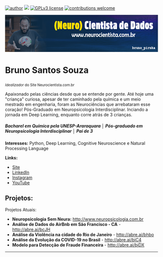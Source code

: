 [![author](https://img.shields.io/badge/author-brunopiruka-red.svg)](https://www.linkedin.com/in/brunopiruka) [![](https://img.shields.io/badge/python-3.8+-blue.svg)](https://www.python.org/downloads/release/python-365/) [![GPLv3 license](https://img.shields.io/badge/License-GPLv3-blue.svg)](http://perso.crans.org/besson/LICENSE.html) [![contributions welcome](https://img.shields.io/badge/contributions-welcome-brightgreen.svg?style=flat)](https://github.com/brunopiruka/neurocientista.com.br/issues)

<p align="center">
  <img src="banner.png" >
</p>

# Bruno Santos Souza
<sub>*Idealizador* do Site Neurocientista.com.br</sub>

Apaixonado pelas ciências desde que se entende por gente. Até hoje uma "criança" curiosa, apesar de ter caminhado pela química e um meio mestrado em engenharia, foram as Neurociências que arrebataram esse coração! Pós-Graduado em Neuropsicologia Interdisciplinar. Inciando a jornada em Deep Learning, enquanto corre atrás de 3 crianças.

##### **Bacharel em Química pela UNESP-Araraquara │ Pós-graduado em Neuropsicologia Interdisciplinar │ Pai de 3**

**Interesses:** Python, Deep Learning, Cognitive Neuroscience e Natural Processing Language

**Links:**
* [Site](http://www.neuropsicologia.com.br)
* [LinkedIn](https://www.linkedin.com/in/brunopiruka)
* [Instagram](https://www.instagram.com/100_neura)
* [YouTube](https://www.youtube.com/100neura)


## Projetos:
Projetos Atuais:

* **Neuropsicologia Sem Neura:** http://www.neuropsicologia.com.br
* **Análise de Dados do AirBnb em São Francisco - CA** - http://abre.ai/bcJH
* **Análise da Violência na cidade do Rio de Janeiro** - http://abre.ai/bhbo
* **Análise da Evolução da COVID-19 no Brasil** - http://abre.ai/biC4
* **Modelo para Detecção de Fraude Financeira** - http://abre.ai/bjDX

---




